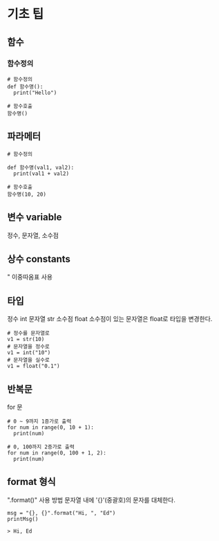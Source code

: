 # 기초 팁


## 함수
### 함수정의
```
# 함수정의
def 함수명():
  print("Hello")
  
# 함수호출
함수명()
```

## 파라메터
```
# 함수정의

def 함수명(val1, val2):
  print(val1 + val2)

# 함수호출
함수명(10, 20)
```

## 변수 variable
정수, 문자열, 소수점

## 상수 constants
" 이중따옴표 사용

## 타입
정수 int
문자열 str
소수점 float
소수점이 있는 문자열은 float로 타입을 변경한다.
```
# 정수를 문자열로 
v1 = str(10)
# 문자열을 정수로
v1 = int("10")
# 문자열을 실수로
v1 = float("0.1")
```
## 반복문 

for 문
```
# 0 ~ 9까지 1증가로 출력
for num in range(0, 10 + 1):
  print(num)

# 0, 100까지 2증가로 출력
for num in range(0, 100 + 1, 2):
  print(num)
```

## format 형식

".format()" 사용 방법
문자열 내에 '{}'(중괄호)의 문자를 대체한다.
```
msg = "{}, {}".format("Hi, ", "Ed")
printMsg()

> Hi, Ed
```


